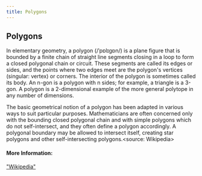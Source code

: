 ```yaml
---
title: Polygons
---
```

## Polygons

<!-- The article goes here, in GitHub-flavored Markdown. Feel free to add YouTube videos, images, and CodePen/JSBin embeds  -->
In elementary geometry, a polygon (/ˈpɒlɪɡɒn/) is a plane figure that is bounded by a finite chain of straight line segments closing in a loop to form a closed polygonal chain or circuit. These segments are called its edges or sides, and the points where two edges meet are the polygon's vertices (singular: vertex) or corners. The interior of the polygon is sometimes called its body. An n-gon is a polygon with n sides; for example, a triangle is a 3-gon. A polygon is a 2-dimensional example of the more general polytope in any number of dimensions.<source : Wikipedia>

The basic geometrical notion of a polygon has been adapted in various ways to suit particular purposes. Mathematicians are often concerned only with the bounding closed polygonal chain and with simple polygons which do not self-intersect, and they often define a polygon accordingly. A polygonal boundary may be allowed to intersect itself, creating star polygons and other self-intersecting polygons.<source: Wikipedia>

#### More Information:
<!-- Please add any articles you think might be helpful to read before writing the article -->
["Wikipedia"](https://en.wikipedia.org/wiki/Polygon)

